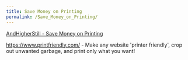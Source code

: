 ```yaml
---
title: Save Money on Printing
permalink: /Save_Money_on_Printing/
---
```


[AndHigherStill - Save Money on Printing](http://www.andhigherstill.com/2014/06/save-money-on-printing.html)

<https://www.printfriendly.com/> - Make any website 'printer friendly', crop out unwanted garbage, and print only what you want!